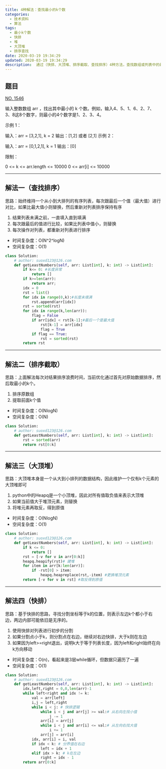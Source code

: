 ```yaml
---
title: 4种解法：查找最小的k个数
categories:
  - 技术资料
  - 算法
tags:
  - 最小k个数
  - 快排
  - 堆
  - 大顶堆
  - 排序查找
date: 2020-03-19 19:34:29
updated: 2020-03-19 19:34:29
description:  通过（快排、大顶堆、排序截取、查找排序）4种方法，查找数组或列表中的最小k个数...
---
```


## 题目

[NO. 1546](https://leetcode-cn.com/problems/zui-xiao-de-kge-shu-lcof)

输入整数数组 arr ，找出其中最小的 k 个数。例如，输入4、5、1、6、2、7、3、8这8个数字，则最小的4个数字是1、2、3、4。

 

示例 1：

输入：arr = [3,2,1], k = 2
输出：[1,2] 或者 [2,1]
示例 2：

输入：arr = [0,1,2,1], k = 1
输出：[0]
 

限制：

0 <= k <= arr.length <= 10000
0 <= arr[i] <= 10000
***
## 解法一（查找排序）
思路：始终维持一个从小到大排列的有序列表，每次跟最后一个值（最大值）进行对比，如果比最大值小则替换，然后重新对列表排序保持有序
1. 结果列表未满之前，一直填入直到填满
2. 每次跟最后的值进行比较，如果比列表中值小，则替换
3. 每次操作对列表，都重新对列表进行排序

* 时间复杂度：O(N^2^logN)
*  空间复杂度：O(1)
```python
class Solution:
    # author: suoxd123@126.com
    def getLeastNumbers(self, arr: List[int], k: int) -> List[int]:        
        if k<= 0: #长度异常
            return []
        if k>=len(arr):
            return arr;
        idx = 0
        rst = list()
        for idx in range(0,k):#长度未填满
            rst.append(arr[idx])        
        rst = sorted(rst)
        for idx in range(k,len(arr)):
            flag = False
            if arr[idx] < rst[k-1]:#最后一个是最大值
                rst[k-1] = arr[idx]            
                flag = True
            if flag == True:
                rst = sorted(rst)
        return rst
```
***
## 解法二（排序截取）
思路：上面解法每次对结果排序浪费时间，当前优化通过首先对原始数据排序，然后取最小的k个。
1. 排序原数组
2. 提取前面k个值
* 时间复杂度：O(NlogN)
* 空间复杂度：O(N)

```python
class Solution:
    # author: suoxd123@126.com
    def getLeastNumbers(self, arr: List[int], k: int) -> List[int]:
        rst = sorted(arr)
        return rst[0:k]
```
***
## 解法三（大顶堆）
思路：大顶堆本身是一个从大到小排列的数据结构，因此维护一个仅有k个元素的大顶堆即可
1. python中的Heapq是一个小顶堆，因此对所有值取负值来表示大顶堆
2. 如果当前值大于堆顶元素，则替换
3. 将堆元素再取反，得到原值

* 时间复杂度：O(NlogN)
* 空间复杂度：O(1)
```python
class Solution:
    # author: suoxd123@126.com
    def getLeastNumbers(self, arr: List[int], k: int) -> List[int]:
        if k <= 0:
            return []   
        rst = [-v for v in arr[0:k]]
        heapq.heapify(rst)# 建堆
        for item in arr[k:len(arr)]:
            if -rst[0] > item:
                heapq.heapreplace(rst,-item) #更换堆顶元素
        return [-v for v in rst] #取反得到原值
```
***
## 解法四（快排）
思路：基于快排的思路，寻找分割坐标等于k的位置，则表示左边k个都小于右边，两边内部可能依旧是无序的。
1. 使用快排对列表进行初步的分割
2. 如果分割点小于k，则分割点在右边，继续对右边快排，大于k则在左边
3. 如果因为left>=right退出，说明k大于等于列表长度，因为left和right始终在向k方向移动

* 时间复杂度：O(n)，看起来是3层while循环，但数据只遍历了一遍
* 空间复杂度：O(1)
```python
class Solution:
    # author: suoxd123@126.com
    def getLeastNumbers(self, arr: List[int], k: int) -> List[int]:
        idx,left,right = 0,0,len(arr)-1
        while left<right and idx != k:
            val = arr[left]
            i,j = left,right
            while i < j: # 快排逻辑
                while i < j and arr[j] >= val:# 从右向左找小值 
                    j -= 1
                arr[i] = arr[j]
                while i < j and arr[i] <= val:# 从左向右找大值
                    i += 1
                arr[j] = arr[i]
            idx, arr[i] = i, val
            if idx < k: # 分界值在右边
                left = idx + 1
            elif idx > k: # k在左边
                right = idx - 1
        return arr[0:k]
```
